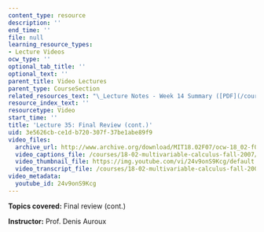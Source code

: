 ```yaml
---
content_type: resource
description: ''
end_time: ''
file: null
learning_resource_types:
- Lecture Videos
ocw_type: ''
optional_tab_title: ''
optional_text: ''
parent_title: Video Lectures
parent_type: CourseSection
related_resources_text: "\_Lecture Notes - Week 14 Summary ([PDF](/courses/18-02-multivariable-calculus-fall-2007/resources/lec_week14))"
resource_index_text: ''
resourcetype: Video
start_time: ''
title: 'Lecture 35: Final Review (cont.)'
uid: 3e5626cb-ce1d-b720-307f-37be1abe89f9
video_files:
  archive_url: http://www.archive.org/download/MIT18.02F07/ocw-18_02-f07-lec35_300k.mp4
  video_captions_file: /courses/18-02-multivariable-calculus-fall-2007/f4394e668ac859479c081f64c2d5effd_24v9onS9Kcg.vtt
  video_thumbnail_file: https://img.youtube.com/vi/24v9onS9Kcg/default.jpg
  video_transcript_file: /courses/18-02-multivariable-calculus-fall-2007/34ffcaef7a31f74560aa6d23604d9b67_24v9onS9Kcg.pdf
video_metadata:
  youtube_id: 24v9onS9Kcg
---
```


**Topics covered:** Final review (cont.)

**Instructor:** Prof. Denis Auroux



